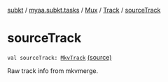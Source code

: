 [subkt](../../../index.md) / [myaa.subkt.tasks](../../index.md) / [Mux](../index.md) / [Track](index.md) / [sourceTrack](./source-track.md)

# sourceTrack

`val sourceTrack: `[`MkvTrack`](../../../myaa.subkt.tasks.mkvmerge/-mkv-track/index.md) [(source)](https://github.com/Myaamori/SubKt/blob/master/src/main/kotlin/myaa/subkt/tasks/muxtask.kt#L158)

Raw track info from mkvmerge.

